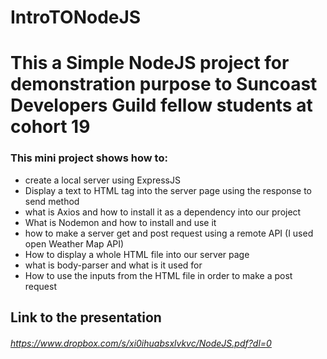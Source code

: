 # IntroTONodeJS

# This a Simple NodeJS project for demonstration purpose to Suncoast Developers Guild fellow students at cohort 19

### This mini project shows how to:

- create a local server using ExpressJS
- Display a text to HTML tag into the server page using the response to send method
- what is Axios and how to install it as a dependency into our project
- What is Nodemon and how to install and use it
- how to make a server get and post request using a remote API (I used open Weather Map API)
- How to display a whole HTML file into our server page
- what is body-parser and what is it used for
- How to use the inputs from the HTML file in order to make a post request

## Link to the presentation

###### https://www.dropbox.com/s/xi0ihuabsxlvkvc/NodeJS.pdf?dl=0

